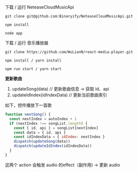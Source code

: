 下载 / 运行 NeteaseCloudMusicApi

``` 
git clone git@github.com:Binaryify/NeteaseCloudMusicApi.git

npm install

node app
```

下载 / 运行 音乐播放器

``` 
git clone https://github.com/WuLianN/react-media-player.git

npm install / yarn install

npm run start / yarn start
```

**更新歌曲**

1.  updateSong(data) // 更新歌曲信息 -> 获取 id、api 
2.  updateIdIndex(idIndexData) // 更新当前歌曲索引

如下，控件播放下一首歌
``` js
function nextSong() {
  const nextIndex = autoIndex + 1
  if (nextIndex !== songList.length) {
    const { id, api } = songList[nextIndex]
    const data = { id, api }
    const idIndexData = { idIndex: nextIndex }
    dispatch(updateSong(data))
    dispatch(updateIdIndex(idIndexData))
  }
}
```

这两个 action 会触发 audio 的effect（副作用) -> 更新 audio 
